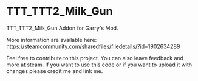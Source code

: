 # TTT_TTT2_Milk_Gun

TTT_TTT2_Milk_Gun Addon for Garry's Mod.

More information are available here: 
https://steamcommunity.com/sharedfiles/filedetails/?id=1902634289

Feel free to contribute to this project. You can also leave feedback and more at steam. 
If you want to use this code or if you want to upload it with changes please credit me and link me.
